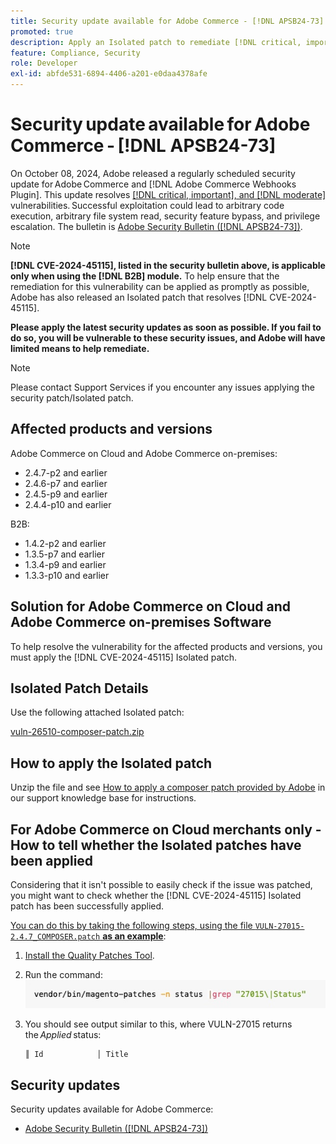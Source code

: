 ```yaml
---
title: Security update available for Adobe Commerce - [!DNL APSB24-73]
promoted: true
description: Apply an Isolated patch to remediate [!DNL critical, important, and moderate vulnerabilities] for Adobe Commerce 2.4.7-p2, 2.4.6-p7, 2.4.5-p9,  2.4.4-p10, and earlier versions instances only running [!DNL B2B] module.
feature: Compliance, Security
role: Developer
exl-id: abfde531-6894-4406-a201-e0daa4378afe
---
```

# Security update available for Adobe Commerce - [!DNL APSB24-73]

On October 08, 2024, Adobe released a regularly scheduled security update for Adobe Commerce and [!DNL Adobe Commerce Webhooks Plugin].
This update resolves [[!DNL critical, important], and [!DNL moderate]](https://helpx.adobe.com/security/severity-ratings.html) vulnerabilities. Successful exploitation could lead to arbitrary code execution, arbitrary file system read, security feature bypass, and privilege escalation. The bulletin is [Adobe Security Bulletin ([!DNL APSB24-73])](https://helpx.adobe.com/security/products/magento/apsb24-73.html).  

>[!NOTE]
>
>**[!DNL CVE-2024-45115], listed in the security bulletin above, is applicable only when using the [!DNL B2B] module.** To help ensure that the remediation for this vulnerability can be applied as promptly as possible, Adobe has also released an Isolated patch that resolves [!DNL CVE-2024-45115]. 

**Please apply the latest security updates as soon as possible. If you fail to do so, you will be vulnerable to these security issues, and Adobe will have limited means to help remediate.**

>[!NOTE]
>
>Please contact Support Services if you encounter any issues applying the security patch/Isolated patch.
 
## Affected products and versions

Adobe Commerce on Cloud and Adobe Commerce on-premises:

* 2.4.7-p2 and earlier
* 2.4.6-p7 and earlier
* 2.4.5-p9 and earlier
* 2.4.4-p10 and earlier

B2B:

* 1.4.2-p2 and earlier
* 1.3.5-p7 and earlier
* 1.3.4-p9 and earlier
* 1.3.3-p10 and earlier


## Solution for Adobe Commerce on Cloud and Adobe Commerce on-premises Software

To help resolve the vulnerability for the affected products and versions, you must apply the [!DNL CVE-2024-45115] Isolated patch.

## Isolated Patch Details

Use the following attached Isolated patch:

[vuln-26510-composer-patch.zip](assets/vuln-26510-composer-patch.zip)

## How to apply the Isolated patch

Unzip the file and see [How to apply a composer patch provided by Adobe](https://experienceleague.adobe.com/docs/commerce-knowledge-base/kb/how-to/how-to-apply-a-composer-patch-provided-by-magento.html) in our support knowledge base for instructions.

## For Adobe Commerce on Cloud merchants only - How to tell whether the Isolated patches have been applied

Considering that it isn't possible to easily check if the issue was patched, you might want to check whether the [!DNL CVE-2024-45115] Isolated patch has been successfully applied. 

<u>You can do this by taking the following steps, using the file `VULN-27015-2.4.7_COMPOSER.patch` **as an example**</u>:

1. [Install the Quality Patches Tool](https://experienceleague.adobe.com/docs/commerce-operations/tools/quality-patches-tool/usage.html).
1. Run the command:<br>
 ![cve-2024-34102-tell-if-patch-applied-code](assets/cve-2024-34102-tell-if-patch-applied-code.png)
1. You should see output similar to this, where VULN-27015 returns the *Applied* status:

    ```bash
    ║ Id            │ Title                                                        │ Category        │ Origin                 │ Status      │ Details                                          ║ ║ N/A           │ ../m2-hotfixes/VULN-27015-2.4.7_COMPOSER_patch.patch      │ Other           │ Local                  │ Applied     │ Patch type: Custom                                
    ```

<!-- For Step 2:
     ```bash
    vendor/bin/magento-patches -n status |grep "27015\|Status"
     ```
-->

## Security updates

Security updates available for Adobe Commerce:

* [Adobe Security Bulletin ([!DNL APSB24-73])](https://helpx.adobe.com/security/products/magento/apsb24-73.html)
